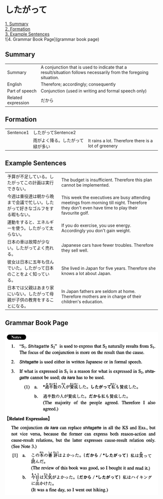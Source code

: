 # したがって

[1. Summary](#summary)<br>
[2. Formation](#formation)<br>
[3. Example Sentences](#example-sentences)<br>
![4. Grammar Book Page](grammar book page)<br>


## Summary

<table><tr>   <td>Summary</td>   <td>A conjunction that is used to indicate that a result/situation follows necessarily from the foregoing situation.</td></tr><tr>   <td>English</td>   <td>Therefore; accordingly; consequently</td></tr><tr>   <td>Part of speech</td>   <td>Conjunction (used in writing and formal speech only)</td></tr><tr>   <td>Related expression</td>   <td>だから</td></tr></table>

## Formation

<table class="table"><tbody><tr class="tr head"><td class="td"><span class="bold">Sentence1</span></td><td class="td"><span class="concept">したがって</span><span>Sentence2</span></td><td class="td"></td></tr><tr class="tr"><td class="td"></td><td class="td"><span>雨がよく降る。</span><span class="concept">したがって</span><span>緑が多い</span></td><td class="td"><span>It rains a lot. Therefore there is a lot of greenery</span></td></tr></tbody></table>

## Example Sentences

<table><tr>   <td>予算が不足している。したがってこの計画は実行できない。</td>   <td>The budget is insufficient. Therefore this plan cannot be implemented.</td></tr><tr>   <td>今週は重役達は朝から晩まで会議で忙しい。したがって好きなゴルフをする暇もない。</td>   <td>This week the executives are busy attending meetings from morning till night. Therefore they don't even have time to play their favourite golf.</td></tr><tr>   <td>運動をすると、エネルギーを使う。したがって太らない。</td>   <td>If you do exercise, you use energy. Accordingly you don't gain weight.</td></tr><tr>   <td>日本の車は故障が少ない。したがってよく売れる。</td>   <td>Japanese cars have fewer troubles. Therefore they sell well.</td></tr><tr>   <td>彼女は日本に五年も住んでいた。したがって日本のことをよく知っている。</td>   <td>She lived in Japan for five years. Therefore she knows a lot about Japan.</td></tr><tr>   <td>日本では父親はあまり家にいない。したがって母親が子供の教育をすることになる。</td>   <td>In Japan fathers are seldom at home. Therefore mothers are in charge of their children's education.</td></tr></table>

## Grammar Book Page

![](../img/Intermediateしたがって.png)

